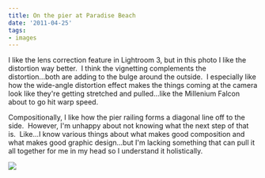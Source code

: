 ```yaml
---
title: On the pier at Paradise Beach
date: '2011-04-25'
tags:
- images
---
```


I like the lens correction feature in Lightroom 3, but in this photo I like the distortion way better.  I think the vignetting complements the distortion...both are adding to the bulge around the outside.  I especially like how the wide-angle distortion effect makes the things coming at the camera look like they're getting stretched and pulled...like the Millenium Falcon about to go hit warp speed.

Compositionally, I like how the pier railing forms a diagonal line off to the side.  However, I'm unhappy about not knowing what the next step of that is.  Like...I know various things about what makes good composition and what makes good graphic design...but I'm lacking something that can pull it all together for me in my head so I understand it holistically.

![][image-1]

[image-1]:	/images/2011/04/2011-04-17-at-16-51-57-_rli1337-version-2.jpg